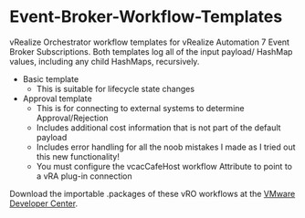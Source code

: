 # Event-Broker-Workflow-Templates

vRealize Orchestrator workflow templates for vRealize Automation 7 Event Broker Subscriptions.  Both templates log all of the input payload/ HashMap values, including any child HashMaps, recursively.

* Basic template
  * This is suitable for lifecycle state changes
* Approval template
  * This is for connecting to external systems to determine Approval/Rejection
  * Includes additional cost information that is not part of the default payload
  * Includes error handling for all the noob mistakes I made as I tried out this new functionality!
  * You must configure the vcacCafeHost workflow Attribute to point to a vRA plug-in connection

Download the importable .packages of these vRO workflows at the [VMware Developer Center](https://developercenter.vmware.com/samples?id=916&h=Sample).

